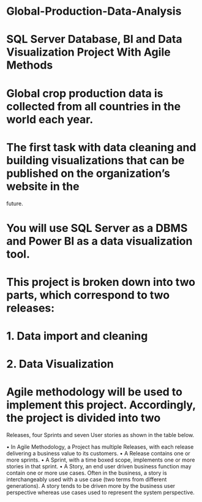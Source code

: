 # Global-Production-Data-Analysis
# SQL Server Database, BI and Data Visualization Project With Agile Methods
 
# Global crop production data is collected from all countries in the world each year. 
# The first task with data cleaning and building visualizations that can be published on the organization’s website in the
future. 
# You will use SQL Server as a DBMS and Power BI as a data visualization tool.

# This project is broken down into two parts, which correspond to two releases:
# 1. Data import and cleaning
# 2. Data Visualization

# Agile methodology will be used to implement this project. Accordingly, the project is divided into two
Releases, four Sprints and seven User stories as shown in the table below.


• In Agile Methodology, a Project has multiple Releases, with each release delivering a business
value to its customers.
• A Release contains one or more sprints.
• A Sprint, with a time boxed scope, implements one or more stories in that sprint.
• A Story, an end user driven business function may contain one or more use cases. Often in the
business, a story is interchangeably used with a use case (two terms from different generations).
A story tends to be driven more by the business user perspective whereas use cases used to
represent the system perspective.



